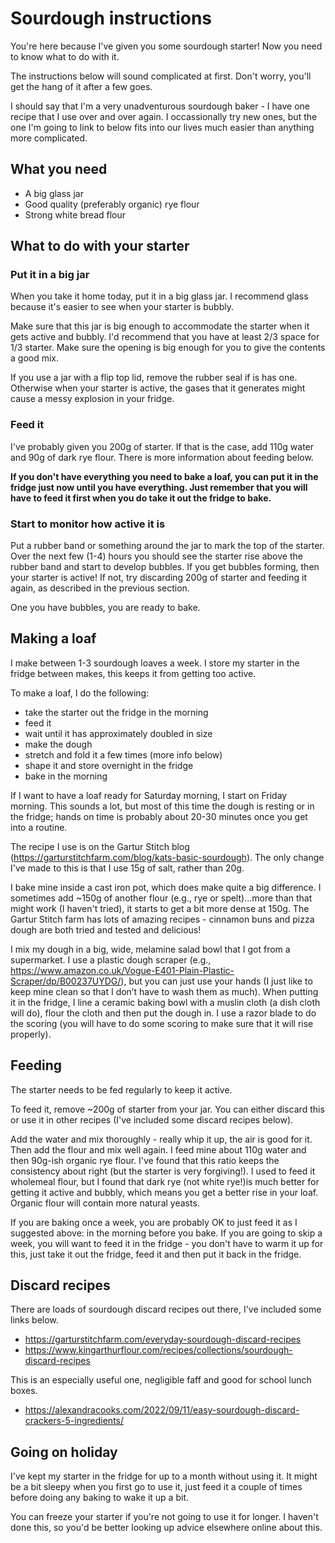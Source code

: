 # Sourdough instructions

You're here because I've given you some sourdough starter! Now you need to know what to do with it.

The instructions below will sound complicated at first. Don't worry, you'll get the hang of it after a few goes.

I should say that I'm a very unadventurous sourdough baker - I have one recipe that I use over and over again. I occassionally try new ones, but the one I'm going to link to below fits into our lives much easier than anything more complicated.

## What you need

- A big glass jar
- Good quality (preferably organic) rye flour
- Strong white bread flour

## What to do with your starter

### Put it in a big jar

When you take it home today, put it in a big glass jar. I recommend glass because it's easier to see when your starter is bubbly.

Make sure that this jar is big enough to accommodate the starter when it gets active and bubbly. I'd recommend that you have at least 2/3 space for 1/3 starter. Make sure the opening is big enough for you to give the contents a good mix.

If you use a jar with a flip top lid, remove the rubber seal if is has one. Otherwise when your starter is active, the gases that it generates might cause a messy explosion in your fridge.

### Feed it

I've probably given you 200g of starter. If that is the case, add 110g water and 90g of dark rye flour. There is more information about feeding below.

**If you don't have everything you need to bake a loaf, you can put it in the fridge just now until you have everything.  Just remember that you will have to feed it first when you do take it out the fridge to bake.**

### Start to monitor how active it is

Put a rubber band or something around the jar to mark the top of the starter.  Over the next few (1-4) hours you should see the starter rise above the rubber band and start to develop bubbles.  If you get bubbles forming, then your starter is active!  If not, try discarding 200g of starter and feeding it again, as described in the previous section.

One you have bubbles, you are ready to bake.

## Making a loaf

I make between 1-3 sourdough loaves a week. I store my starter in the fridge between makes, this keeps it from getting too active.

To make a loaf, I do the following:
- take the starter out the fridge in the morning
- feed it
- wait until it has approximately doubled in size
- make the dough
- stretch and fold it a few times (more info below)
- shape it and store overnight in the fridge
- bake in the morning

If I want to have a loaf ready for Saturday morning, I start on Friday morning. This sounds a lot, but most of this time the dough is resting or in the fridge; hands on time is probably about 20-30 minutes once you get into a routine.

The recipe I use is on the Gartur Stitch blog (https://garturstitchfarm.com/blog/kats-basic-sourdough). The only change I've made to this is that I use 15g of salt, rather than 20g.

I bake mine inside a cast iron pot, which does make quite a big difference.  I sometimes add ~150g of another flour (e.g., rye or spelt)...more than that might work (I haven't tried), it starts to get a bit more dense at 150g.  The Gartur Stitch farm has lots of amazing recipes - cinnamon buns and pizza dough are both tried and tested and delicious!

I mix my dough in a big, wide, melamine salad bowl that I got from a supermarket.  I use a plastic dough scraper (e.g., https://www.amazon.co.uk/Vogue-E401-Plain-Plastic-Scraper/dp/B00237UYDG/), but you can just use your hands (I just like to keep mine clean so that I don’t have to wash them as much).  When putting it in the fridge, I line a ceramic baking bowl with a muslin cloth (a dish cloth will do), flour the cloth and then put the dough in.  I use a razor blade to do the scoring (you will have to do some scoring to make sure that it will rise properly).

## Feeding 

The starter needs to be fed regularly to keep it active.

To feed it, remove ~200g of starter from your jar. You can either discard this or use it in other recipes (I've included some discard recipes below).

Add the water and mix thoroughly - really whip it up, the air is good for it. Then add the flour and mix well again.  I feed mine about 110g water and then 90g-ish organic rye flour. I've found that this ratio keeps the consistency about right (but the starter is very forgiving!). I used to feed it wholemeal flour, but I found that dark rye (not white rye!)is much better for getting it active and bubbly, which means you get a better rise in your loaf. Organic flour will contain more natural yeasts.

If you are baking once a week, you are probably OK to just feed it as I suggested above: in the morning before you bake.  If you are going to skip a week, you will want to feed it in the fridge - you don't have to warm it up for this, just take it out the fridge, feed it and then put it back in the fridge.

## Discard recipes

There are loads of sourdough discard recipes out there, I've included some links below.

- https://garturstitchfarm.com/everyday-sourdough-discard-recipes
- https://www.kingarthurflour.com/recipes/collections/sourdough-discard-recipes

This is an especially useful one, negligible faff and good for school lunch boxes.
- https://alexandracooks.com/2022/09/11/easy-sourdough-discard-crackers-5-ingredients/
 

## Going on holiday

I've kept my starter in the fridge for up to a month without using it. It might be a bit sleepy when you first go to use it, just feed it a couple of times before doing any baking to wake it up a bit.

You can freeze your starter if you're not going to use it for longer. I haven't done this, so you'd be better looking up advice elsewhere online about this.